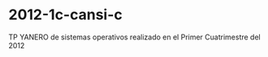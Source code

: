 2012-1c-cansi-c
===============

TP YANERO de sistemas operativos realizado en el Primer Cuatrimestre del 2012
